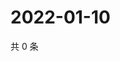# 2022-01-10

共 0 条

<!-- BEGIN WEIBO -->
<!-- 最后更新时间 Mon Jan 10 2022 16:15:30 GMT+0800 (China Standard Time) -->

<!-- END WEIBO -->
